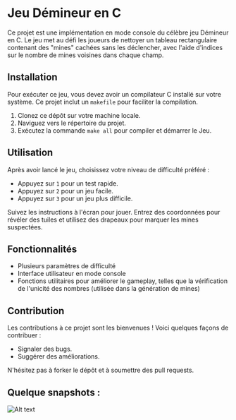 # Jeu Démineur en C

Ce projet est une implémentation en mode console du célèbre jeu Démineur en C. Le jeu met au défi les joueurs de nettoyer un tableau rectangulaire contenant des "mines" cachées sans les déclencher, avec l'aide d'indices sur le nombre de mines voisines dans chaque champ.

## Installation

Pour exécuter ce jeu, vous devez avoir un compilateur C installé sur votre système. Ce projet inclut un `makefile` pour faciliter la compilation.

1. Clonez ce dépôt sur votre machine locale.
2. Naviguez vers le répertoire du projet.
3. Exécutez la commande `make all` pour compiler et démarrer le Jeu.

## Utilisation

Après avoir lancé le jeu, choisissez votre niveau de difficulté préféré :

- Appuyez sur `1` pour un test rapide.
- Appuyez sur `2` pour un jeu facile.
- Appuyez sur `3` pour un jeu plus difficile.

Suivez les instructions à l'écran pour jouer. Entrez des coordonnées pour révéler des tuiles et utilisez des drapeaux pour marquer les mines suspectées.

## Fonctionnalités

- Plusieurs paramètres de difficulté
- Interface utilisateur en mode console
- Fonctions utilitaires pour améliorer le gameplay, telles que la vérification de l'unicité des nombres (utilisée dans la génération de mines)

## Contribution

Les contributions à ce projet sont les bienvenues ! Voici quelques façons de contribuer :

- Signaler des bugs.
- Suggérer des améliorations.

N'hésitez pas à forker le dépôt et à soumettre des pull requests.

## Quelque snapshots :

<img src="./Test/démineur1.png" alt="Alt text" title="Optional title">